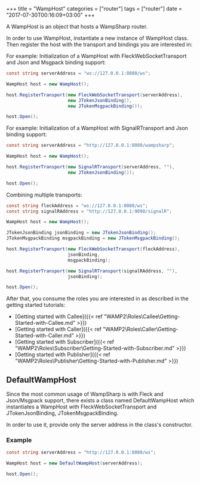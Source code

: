 +++
title = "WampHost"
categories = ["router"]
tags = ["router"]
date = "2017-07-30T00:16:09+03:00"
+++

A WampHost is an object that hosts a WampSharp router.

In order to use WampHost, instantiate a new instance of WampHost class.
Then register the host with the transport and bindings you are interested in:

For example: Initialization of a WampHost with FleckWebSocketTransport and Json and Msgpack binding support:
```csharp
const string serverAddress = "ws://127.0.0.1:8080/ws";

WampHost host = new WampHost();

host.RegisterTransport(new FleckWebSocketTransport(serverAddress),
                       new JTokenJsonBinding(),
                       new JTokenMsgpackBinding());

host.Open();
```

For example: Initialization of a WampHost with SignalRTransport and Json binding support:
```csharp
const string serverAddress = "http://127.0.0.1:8080/wampsharp";

WampHost host = new WampHost();

host.RegisterTransport(new SignalRTransport(serverAddress, ""),
                       new JTokenJsonBinding());

host.Open();
```

Combining multiple transports:

```csharp
const string fleckAddress = "ws://127.0.0.1:8080/ws";
const string signalRAddress = "http://127.0.0.1:9090/signalR";

WampHost host = new WampHost();

JTokenJsonBinding jsonBinding = new JTokenJsonBinding();
JTokenMsgpackBinding msgpackBinding = new JTokenMsgpackBinding();

host.RegisterTransport(new FleckWebSocketTransport(fleckAddress),
                       jsonBinding,
                       msgpackBinding);

host.RegisterTransport(new SignalRTransport(signalRAddress, ""),
                       jsonBinding);

host.Open();
```

After that, you consume the roles you are interested in as described in the getting started tutorials:

* [Getting started with Callee]({{< ref "WAMP2\Roles\Callee\Getting-Started-with-Callee.md" >}})
* [Getting started with Caller]({{< ref "WAMP2\Roles\Caller\Getting-Started-with-Caller.md" >}})
* [Getting started with Subscriber]({{< ref "WAMP2\Roles\Subscriber\Getting-Started-with-Subscriber.md" >}})
* [Getting started with Publisher]({{< ref "WAMP2\Roles\Publisher\Getting-Started-with-Publisher.md" >}})

## DefaultWampHost

Since the most common usage of WampSharp is with Fleck and Json/Msgpack support, there exists a class named DefaultWampHost which instantiates a WampHost with FleckWebSocketTransport and JTokenJsonBinding, JTokenMsgpackBinding.

In order to use it, provide only the server address in the class's constructor.

### Example

```csharp
const string serverAddress = "http://127.0.0.1:8080/ws";

WampHost host = new DefaultWampHost(serverAddress);

host.Open();
```

